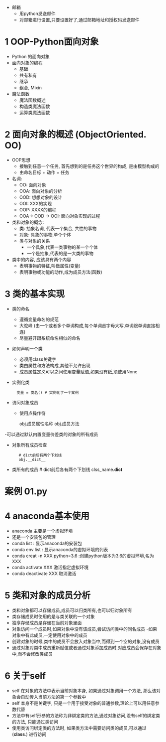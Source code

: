 - 邮箱
    - 用python发送邮件
    - 对邮箱进行设置,只要设置好了,通过邮箱地址和授权码发送邮件

# 1 OOP-Python面向对象
- Python 的面向对象
- 面向对象的编程   
    - 基础
    - 共有私有
    - 继承
    - 组合, Mixin
- 魔法函数
    - 魔法函数概述
    - 构造类魔法函数
    - 运算类魔法函数
    
# 2 面向对象的概述 (ObjectOriented. OO)
- OOP思想
    - 接触到任意一个任务, 首先想到的是任务这个世界的构成, 是由模型构成的
    - 由命名目标 + 动作  = 任务
- 名词:   
    - OO: 面向对象
    - OOA: 面向对象的分析
    - OOD: 想想对象的设计
    - OOI: XXX的实现
    - OOP: XXXX的编程
    - OOA-> OOD -> OOI: 面向对象实现的过程 
- 类和对象的概念:
    - 类: 抽象名词, 代表一个集合, 共性的事物
    - 对象: 具象的事物,单个个体
    - 类与对象的关系
        - 一个具象,代表一类事物的某一个个体
        - 一个是抽象,代表的是一大类的事物
- 类中的内容, 应该具有两个内容
    - 表明事物的特征,叫做属性(变量)
    - 表明事物或功能的动作,成为成员方法(函数)
# 3 类的基本实现
- 类的命名
    - 遵循变量命名的规范
    - 大驼峰 (由一个或者多个单词构成,每个单词首字母大写,单词跟单词直接相连)
    - 尽量避开跟系统命名相似的命名
- 如何声明一个类
    - 必须用class关键字
    - 类由属性和方法构成,其他不允许出现
    - 成员属性定义可以之间使用变量赋值,如果没有纸,须使用None
        
- 实例化类

        变量 = 类名() # 实例化了一个案例
- 访问对象成员
    - 使用点操作符
    
        obj.成员属性名称
        obj.成员方法

-可以通过默认内置变量价差类的对象的所有成员
   - 对象所有成员检查
   
            # dict前后有两个下划线
            obj.__dict__
   - 类所有的成员
            # dict前后各有两个下划线
            clss_name.__dict__
# 案例 01.py

# 4 anaconda基本使用
- anaconda 主要是一个虚拟环境
- 还是一个安装包的管理
- conda list : 显示anaconda的安装包
- conda env list : 显示anaconda的虚拟环境的列表
- conda creat -n XXX python=3.6 :创建python版本为3.6的虚拟环境,名为XXX
- conda activate XXX 激活指定虚拟环境
- conda deactivate XXX 取消激活

# 5 类和对象的成员分析
- 类和对象都可以存储成员,成员可以归类所有,也可以归对象所有
- 类存储成员时使用的是与类关联的一个对象
- 独享存储成员是存储在当前对象里面
- 对象访问一个成员时,如果对象中没有该成员,尝试访问类中的同名成员
    -如果对象中有此成员,一定使用对象中的成员
- 创建对象的时候,类中的成员不会放入对象当中,而得到一个空的对象,没有成员
- 通过对象对类中成员重新赋值或者通过对象添加成员时,对应成员会保存在对象中,而不会修改类成员

# 6 关于self
- self 在对象的方法中表示当前对象本身, 如果通过对象调用一个方法,
那么该对象会自动传入当前方法的第一个参数中
- self 本身不是关键字, 只是一个用于接受对象的普通参数,理论上可以用任意参数代替
- 方法中有self形参的方法称为非绑定类的方法,通过对象访问,没有self的绑定类的方法,
只能通过类访问
- 使用类访问绑定类的方法时, 如果类方法中需要访问类的成员,可以通过(__class__.)
进行访问

